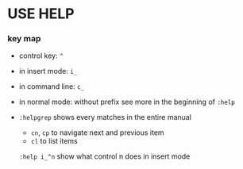 # USE HELP

### key map

* control key: `^`

* in insert mode: `i_`
* in command line: `c_`
* in normal mode: without prefix
see more in the beginning of `:help`

* `:helpgrep` shows every matches in the entire manual
    * `cn`, `cp` to navigate next and previous item
    * `cl` to list items


    `:help i_^n` show what control n does in insert mode


